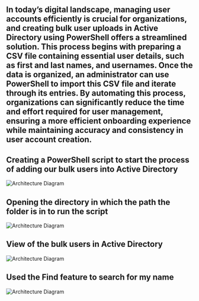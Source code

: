 ## In today’s digital landscape, managing user accounts efficiently is crucial for organizations, and creating bulk user uploads in Active Directory using PowerShell offers a streamlined solution. This process begins with preparing a CSV file containing essential user details, such as first and last names, and usernames. Once the data is organized, an administrator can use PowerShell to import this CSV file and iterate through its entries. By automating this process, organizations can significantly reduce the time and effort required for user management, ensuring a more efficient onboarding experience while maintaining accuracy and consistency in user account creation.

## Creating a PowerShell script to start the process of adding our bulk users into Active Directory
![Architecture Diagram](https://i.imgur.com/PeV9Fag.png)

## Opening the directory in which the path the folder is in to run the script
![Architecture Diagram](https://i.imgur.com/JoOdZHW.png)

## View of the bulk users in Active Directory
![Architecture Diagram](https://i.imgur.com/C0GOPmb.png)

## Used the Find feature to search for my name
![Architecture Diagram](https://i.imgur.com/gImkRtX.png)
